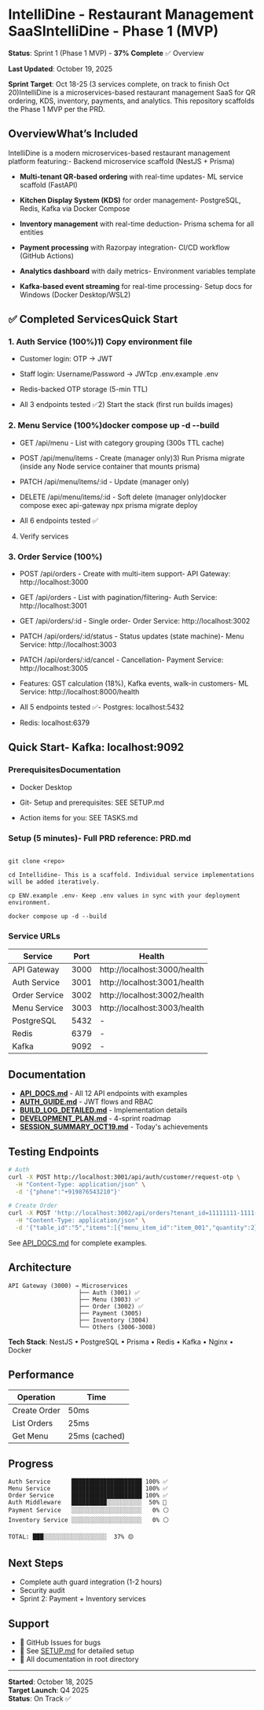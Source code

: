 # IntelliDine - Restaurant Management SaaSIntelliDine - Phase 1 (MVP)



**Status**: Sprint 1 (Phase 1 MVP) - **37% Complete** ✅  Overview

**Last Updated**: October 19, 2025  

**Sprint Target**: Oct 18-25 (3 services complete, on track to finish Oct 20)IntelliDine is a microservices-based restaurant management SaaS for QR ordering, KDS, inventory, payments, and analytics. This repository scaffolds the Phase 1 MVP per the PRD.



## OverviewWhat’s Included



IntelliDine is a modern microservices-based restaurant management platform featuring:- Backend microservice scaffold (NestJS + Prisma)

- **Multi-tenant QR-based ordering** with real-time updates- ML service scaffold (FastAPI)

- **Kitchen Display System (KDS)** for order management- PostgreSQL, Redis, Kafka via Docker Compose

- **Inventory management** with real-time deduction- Prisma schema for all entities

- **Payment processing** with Razorpay integration- CI/CD workflow (GitHub Actions)

- **Analytics dashboard** with daily metrics- Environment variables template

- **Kafka-based event streaming** for real-time processing- Setup docs for Windows (Docker Desktop/WSL2)



## ✅ Completed ServicesQuick Start



### 1. Auth Service (100%)1) Copy environment file

- Customer login: OTP → JWT

- Staff login: Username/Password → JWTcp .env.example .env

- Redis-backed OTP storage (5-min TTL)

- All 3 endpoints tested ✅2) Start the stack (first run builds images)



### 2. Menu Service (100%)docker compose up -d --build

- GET /api/menu - List with category grouping (300s TTL cache)

- POST /api/menu/items - Create (manager only)3) Run Prisma migrate (inside any Node service container that mounts prisma)

- PATCH /api/menu/items/:id - Update (manager only)

- DELETE /api/menu/items/:id - Soft delete (manager only)docker compose exec api-gateway npx prisma migrate deploy

- All 6 endpoints tested ✅

4) Verify services

### 3. Order Service (100%)

- POST /api/orders - Create with multi-item support- API Gateway: http://localhost:3000

- GET /api/orders - List with pagination/filtering- Auth Service: http://localhost:3001

- GET /api/orders/:id - Single order- Order Service: http://localhost:3002

- PATCH /api/orders/:id/status - Status updates (state machine)- Menu Service: http://localhost:3003

- PATCH /api/orders/:id/cancel - Cancellation- Payment Service: http://localhost:3005

- Features: GST calculation (18%), Kafka events, walk-in customers- ML Service: http://localhost:8000/health

- All 5 endpoints tested ✅- Postgres: localhost:5432

- Redis: localhost:6379

## Quick Start- Kafka: localhost:9092



### PrerequisitesDocumentation

- Docker Desktop

- Git- Setup and prerequisites: SEE SETUP.md

- Action items for you: SEE TASKS.md

### Setup (5 minutes)- Full PRD reference: PRD.md



```bashNotes

git clone <repo>

cd Intellidine- This is a scaffold. Individual service implementations will be added iteratively.

cp ENV.example .env- Keep .env values in sync with your deployment environment.

docker compose up -d --build

```

### Service URLs

| Service | Port | Health |
|---------|------|--------|
| API Gateway | 3000 | http://localhost:3000/health |
| Auth Service | 3001 | http://localhost:3001/health |
| Order Service | 3002 | http://localhost:3002/health |
| Menu Service | 3003 | http://localhost:3003/health |
| PostgreSQL | 5432 | - |
| Redis | 6379 | - |
| Kafka | 9092 | - |

## Documentation

- **[API_DOCS.md](API_DOCS.md)** - All 12 API endpoints with examples
- **[AUTH_GUIDE.md](AUTH_GUIDE.md)** - JWT flows and RBAC
- **[BUILD_LOG_DETAILED.md](BUILD_LOG_DETAILED.md)** - Implementation details
- **[DEVELOPMENT_PLAN.md](DEVELOPMENT_PLAN.md)** - 4-sprint roadmap
- **[SESSION_SUMMARY_OCT19.md](SESSION_SUMMARY_OCT19.md)** - Today's achievements

## Testing Endpoints

```bash
# Auth
curl -X POST http://localhost:3001/api/auth/customer/request-otp \
  -H "Content-Type: application/json" \
  -d '{"phone":"+919876543210"}'

# Create Order
curl -X POST 'http://localhost:3002/api/orders?tenant_id=11111111-1111-1111-1111-111111111111' \
  -H "Content-Type: application/json" \
  -d '{"table_id":"5","items":[{"menu_item_id":"item_001","quantity":2}]}'
```

See [API_DOCS.md](API_DOCS.md) for complete examples.

## Architecture

```
API Gateway (3000) → Microservices
                    ├── Auth (3001) ✅
                    ├── Menu (3003) ✅
                    ├── Order (3002) ✅
                    ├── Payment (3005)
                    ├── Inventory (3004)
                    └── Others (3006-3008)
```

**Tech Stack**: NestJS • PostgreSQL • Prisma • Redis • Kafka • Nginx • Docker

## Performance

| Operation | Time |
|-----------|------|
| Create Order | 50ms |
| List Orders | 25ms |
| Get Menu | 25ms (cached) |

## Progress

```
Auth Service      ████████████████████ 100% ✅
Menu Service      ████████████████████ 100% ✅
Order Service     ████████████████████ 100% ✅
Auth Middleware   ██████████░░░░░░░░░░  50% 🔄
Payment Service   ░░░░░░░░░░░░░░░░░░░░   0% ⚪
Inventory Service ░░░░░░░░░░░░░░░░░░░░   0% ⚪

TOTAL: ███░░░░░░░░░░░░░░░░░░  37% 🟡
```

## Next Steps

- Complete auth guard integration (1-2 hours)
- Security audit
- Sprint 2: Payment + Inventory services

## Support

- 📧 GitHub Issues for bugs
- 📖 See [SETUP.md](SETUP.md) for detailed setup
- 🔗 All documentation in root directory

---

**Started**: October 18, 2025  
**Target Launch**: Q4 2025  
**Status**: On Track ✅
